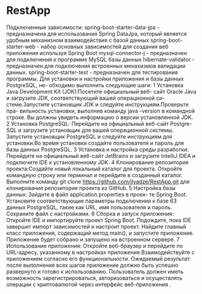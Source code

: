# RestApp
Подключенные зависимости:
spring-boot-starter-data-jpa - предназначена для использования Spring 
DataJpa, который является удобным механизном взаимодействия с базой данных
spring-boot-starter-web - набор основных зависимостей для создания веб 
приложения используя Spring Boot
mysql-connector-j - предназначен для подключения к программе MySQL базы 
данных
hibernate-validator - предназначен для подключения встроенных менахизмов 
валидации данных.
spring-boot-starter-test - предназначен для тестирования программы.
Для установки и настройки приложения и базы данных PostgreSQL, не-
обходимо выполнить следующие шаги:
1 Установка Java Development Kit (JDK):Посетите официальный веб-
сайт Oracle Java и загрузите JDK, соответствующий вашей операционной си- 
стеме.Запустите установщик JDK и следуйте инструкциям.Проверьте пра- 
вильность установки, выполнив команду java -version в командной строке. Вы 
должны увидеть информацию о версии установленной JDK.
2 Установка PostgreSQL: Перейдите на официальный веб-сайт Postgre- SQL и 
загрузите установщик для вашей операционной системы. Запустите установщик 
PostgreSQL и следуйте инструкциям для установки.Во время установки создайте 
пользователя и пароль для базы данных PostgreSQL.
3 Установка и настройка среды разработки: Перейдите на официальный веб-сайт 
JetBrains и загрузите IntelliJ IDEA и подключите IDE к установленному 
JDK.
4 Клонирование репозитория проекта:Создайте новый локальный каталог для 
проекта. Откройте командную строку или терминал и перейдите в созданный 
каталог. Выполните команду git clone https://github.com/ilyadze/RestApp.git 
для клонирования 
репозитория проекта из GitHub.
5 Настройка базы данных: Зайдите в файл application.properties в проек- те 
Spring Boot. Установите соответствующие параметры подключения к базе
63
данных PostgreSQL, такие как URL, имя пользователя и пароль. Сохраните файл 
с настройками.
6 Сборка и запуск приложения: Откройте IDE и импортируйте проект Spring 
Boot. Подождите, пока IDE завершит импорт зависимостей и настроит проект. 
Найдите главный класс приложения, содержащий метод main(), и запустите 
приложение. Приложение будет собрано и запущено на встроенном сервере.
7 Использование приложения: Откройте веб-браузер и перейдите по URL-адресу, 
указанному в настройках приложение.Взаимодействуйте с приложением 
согласно его функциональности.
Ожидаемый результат: после выполнения всех шагов приложение должно быть 
успешно развернуто и готово к использованию. Пользователь должен иметь 
возможность зарегистрироваться, авторизоваться и осуществлять операции с 
криптовалютой через интерфейс веб-приложения .
